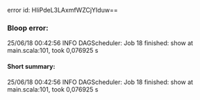 error id: HIiPdeL3LAxmfWZCjYIduw==
### Bloop error:

25/06/18 00:42:56 INFO DAGScheduler: Job 18 finished: show at main.scala:101, took 0,076925 s
#### Short summary: 

25/06/18 00:42:56 INFO DAGScheduler: Job 18 finished: show at main.scala:101, took 0,076925 s
